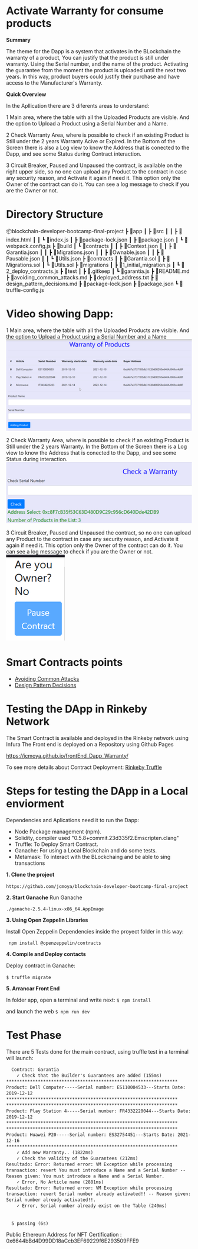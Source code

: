 # Activate Warranty for consume products

**Summary**

The theme for the Dapp is a system that activates in the BLockchain the warranty of a product, You can justify that the product is still under warranty. Using the Serial number, and the name of the product. 
Activating the guarantee from the moment the product is uploaded until the next two years. In this way, product buyers could justify their purchase and have access to the Manufacturer's Warranty.

**Quick Overview**

In the Apllication there are 3 diferents areas to understand:

1 Main area, where the table with all the Uploaded Products are visible. And the option to Upload a Product using a Serial Number and a Name.

2 Check Warranty Area, where is possible to check if an existing Product is Still under the 2 years Warranty Acive or Expired.
In the Bottom of the Screen there is also a Log view to know the Address that is conected to the Dapp, and see some Status during Contract interaction.

3 Circuit Breaker, Paused and Unpaused the contract, is available on the right upper side, so no one can upload any Product to the contract in case any security reason, and Activate it again if need it. This option only the Owner of the contract can do it. You can see a log message to check if you are the Owner or not.

# Directory Structure
📦blockchain-developer-bootcamp-final-project
 ┣ 📂app
 ┃ ┣ 📂src
 ┃ ┃ ┣ 📜index.html
 ┃ ┃ ┗ 📜index.js
 ┃ ┣ 📜package-lock.json
 ┃ ┣ 📜package.json
 ┃ ┗ 📜webpack.config.js
 ┣ 📂build
 ┃ ┗ 📂contracts
 ┃ ┃ ┣ 📜Context.json
 ┃ ┃ ┣ 📜Garantia.json
 ┃ ┃ ┣ 📜Migrations.json
 ┃ ┃ ┣ 📜Ownable.json
 ┃ ┃ ┣ 📜Pausable.json
 ┃ ┃ ┗ 📜Utils.json
 ┣ 📂contracts
 ┃ ┣ 📜Garantia.sol
 ┃ ┣ 📜Migrations.sol
 ┃ ┗ 📜Utils.sol
 ┣ 📂migrations
 ┃ ┣ 📜1_initial_migration.js
 ┃ ┗ 📜2_deploy_contracts.js
 ┣ 📂test
 ┃ ┣ 📜.gitkeep
 ┃ ┗ 📜garantia.js
 ┣ 📜README.md
 ┣ 📜avoiding_common_attacks.md
 ┣ 📜deployed_address.txt
 ┣ 📜design_pattern_decisions.md
 ┣ 📜package-lock.json
 ┣ 📜package.json
 ┗ 📜truffle-config.js


 Video showing Dapp:
=======
1 Main area, where the table with all the Uploaded Products are visible. And the option to Upload a Product using a Serial Number and a Name
![Main](others/MainArea.png)

2 Check Warranty Area, where is possible to check if an existing Product is Still under the 2 years Warranty. 
In the Bottom of the Screen there is a Log view to know the Address that is conected to the Dapp, and see some Status during interaction.
![Main2](others/SecondArea.png)

3 Circuit Breaker, Paused and Unpaused the contract, so no one can upload any Product to the contract in case any security reason, and Activate it again if need it. This option only the Owner of the contract can do it. You can see a log message to check if you are the Owner or not.
![Main3](others/3area.png)


# Smart Contracts points

- [Avoiding Common Attacks](./avoiding_common_attacks.md)
- [Design Pattern Decisions](./design_pattern_decisions.md)



# Testing the DApp in Rinkeby Network

The Smart Contract is available and deployed in the Rinkeby network using Infura
The Front end is deployed on a Repository using Github Pages

https://jcmoya.github.io/frontEnd_Dapp_Warranty/


To see more details about Contract Deployment:
[Rinkeby Truffle](others/Rinkeby_deploy_log)


# Steps for testing the DApp in a Local enviorment

Dependencies and Aplications need it to run the Dapp:

- Node Package management (npm).
- Solidity, compiler used "0.5.8+commit.23d335f2.Emscripten.clang"
- Truffle: To Deploy Smart Contract.
- Ganache: For using a Local Blockchain and do some tests.
- Metamask: To interact with the BLockchaing and be able to sing transactions

**1. Clone the project**

`https://github.com/jcmoya/blockchain-developer-bootcamp-final-project`


**2. Start Ganache**
Run Ganache
```
./ganache-2.5.4-linux-x86_64.AppImage
```

**3. Using Open Zeppelin Libraries**

Install Open Zeppelin Dependencies inside the proyect folder in this way:

```
 npm install @openzeppelin/contracts

```

**4. Compile and Deploy contacts**

Deploy contract in Ganache: 

`$ truffle migrate ` 

**5. Arrancar Front End**

In folder app, open a terminal and write next:
`$ npm install`

and launch the web
`$ npm run dev`


# Test Phase

There are 5 Tests done for the main contract, using truffle test in a terminal will launch:

```
  Contract: Garantia
    ✓ Check that the Builder's Guarantees are added (155ms)
*****************************************************************
Product: Dell Computer-----Serial number: ES110004533---Starts Date: 2019-12-12
*****************************************************************
*****************************************************************
Product: Play Station 4-----Serial number: FR4332220044---Starts Date: 2019-12-12
*****************************************************************
*****************************************************************
Product: Huawei P20-----Serial number: ES32754451---Starts Date: 2021-12-16
*****************************************************************
    ✓ Add new Warranty.. (1822ms)
    ✓ Check the validity of the Guarantees (212ms)
Resultado: Error: Returned error: VM Exception while processing transaction: revert You must introduce a Name and a Serial Number -- Reason given: You must introduce a Name and a Serial Number.
    ✓ Error, No Article name (2881ms)
Resultado: Error: Returned error: VM Exception while processing transaction: revert Serial number already activated!! -- Reason given: Serial number already activated!!.
    ✓ Error, Serial number already exist on the Table (240ms)


  5 passing (6s)

```


Public Ethereum Address for NFT Certification : 0x6644bBd4D99DD18aCcb3EF69229f6E293509FFE9

